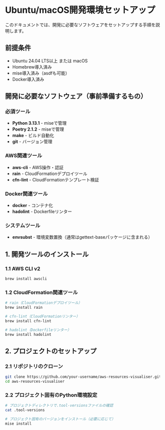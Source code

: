 # Ubuntu/macOS開発環境セットアップ

このドキュメントでは、開発に必要なソフトウェアをセットアップする手順を説明します。

## 前提条件

- Ubuntu 24.04 LTS以上 または macOS
- Homebrew導入済み
- mise導入済み（asdfも可能）
- Docker導入済み

## 開発に必要なソフトウェア（事前準備するもの）

### 必須ツール
- **Python 3.13.1** - miseで管理
- **Poetry 2.1.2** - miseで管理
- **make** - ビルド自動化
- **git** - バージョン管理

### AWS関連ツール
- **aws-cli** - AWS操作・認証
- **rain** - CloudFormationデプロイツール
- **cfn-lint** - CloudFormationテンプレート検証

### Docker関連ツール
- **docker** - コンテナ化
- **hadolint** - Dockerfileリンター

### システムツール
- **envsubst** - 環境変数置換（通常はgettext-baseパッケージに含まれる）

## 1. 開発ツールのインストール

### 1.1 AWS CLI v2

```bash
brew install awscli
```

### 1.2 CloudFormation関連ツール

```bash
# rain（CloudFormationデプロイツール）
brew install rain

# cfn-lint（CloudFormationリンター）
brew install cfn-lint

# hadolint（Dockerfileリンター）
brew install hadolint
```

## 2. プロジェクトのセットアップ

### 2.1 リポジトリのクローン

```bash
git clone https://github.com/your-username/aws-resources-visualiser.git
cd aws-resources-visualiser
```

### 2.2 プロジェクト固有のPython環境設定

```bash
# プロジェクトディレクトリで.tool-versionsファイルの確認
cat .tool-versions

# プロジェクト固有のバージョンをインストール（必要に応じて）
mise install
```
